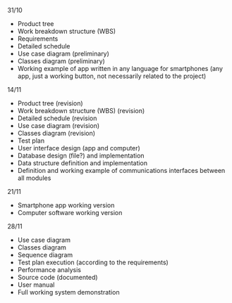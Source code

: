 31/10 	

* Product tree
* Work breakdown structure (WBS)
* Requirements
* Detailed schedule
* Use case diagram (preliminary)
* Classes diagram (preliminary)
* Working example of app written in any language for smartphones (any app, just a working button, not necessarily related to the project)

14/11 	

* Product tree (revision)
* Work breakdown structure (WBS) (revision)
* Detailed schedule (revision
* Use case diagram (revision)
* Classes diagram (revision)
* Test plan
* User interface design (app and computer)
* Database design (file?) and implementation
* Data structure definition and implementation
* Definition and working example of communications interfaces between all modules

21/11 	

* Smartphone app working version
* Computer software working version

28/11 	

* Use case diagram
* Classes diagram
* Sequence diagram
* Test plan execution (according to the requirements)
* Performance analysis
* Source code (documented)
* User manual
* Full working system demonstration
